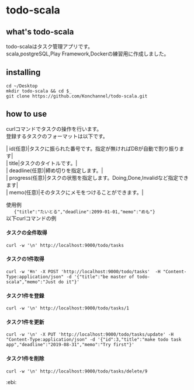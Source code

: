 # todo-scala

## what's todo-scala
todo-scalaはタスク管理アプリです。  
scala,postgreSQL,Play Framework,Dockerの練習用に作成しました。  

## installing
```
cd ~/Desktop
mkdir todo-scala && cd $_
git clone https://github.com/Konchannel/todo-scala.git
```  

## how to use
curlコマンドでタスクの操作を行います。  
登録するタスクのフォーマットは以下です。  

| id(任意)|タスクに振られた番号です。指定が無ければDBが自動で割り振ります|  
| title|タスクのタイトルです。|  
| deadline(任意)|締め切りを指定します。|  
| progress(任意)|タスクの状態を指定します。Doing,Done,Invalidなど指定できます|  
| memo(任意)|そのタスクにメモをつけることができます。|  

使用例  
`	
{"title":"たいとる","deadline":2099-01-01,"memo":"めも"}
`    
以下curlコマンドの例  

#### タスクの全件取得
```
curl -w '\n' http://localhost:9000/todo/tasks
```
#### タスクの1件取得
```
curl -w '¥n' -X POST 'http://localhost:9000/todo/tasks'  -H "Content-Type:application/json" -d '{"title":"be master of todo-scala","memo":"Just do it"}'
```
#### タスク1件を登録
```
curl -w '\n' http://localhost:9000/todo/tasks/1
```
#### タスク1件を更新
```
curl -w '\n' -X PUT 'http://localhost:9000/todo/tasks/update' -H "Content-Type:application/json" -d '{"id":3,"title":"make todo task app","deadline":"2019-08-31","memo":"Try first"}'
```
#### タスク1件を削除
```
curl -w '\n' http://localhost:9000/todo/tasks/delete/9
```


:ebi:
